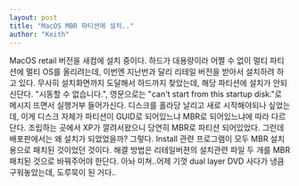 ```yaml
---
layout: post
title: "MacOS MBR 파티션에 설치.."
author: "Keith"
---
```


MacOS retail 버전을 새컴에 설치 중이다. 하드가 대용량이라 어쩔 수 없이 멀티 파티션에 멀티 OS를 올리려는데, 이번엔 지난번과 달리 리테일 버전을 받아서 설치하려 하고 있다.
무사히 설치화면까지 도달해서 하드까지 찾았는데, 해당 파티션에 설치가 안되신단다.
"시동할 수 없습니다.", 영문으로는 "can't start from this startup disk."로 메시지 뜨면서 실행거부 들어가신다.
디스크를 홀라당 날리고 새로 시작해야되나 싶었는데, 이게 디스크 자체가 파티션이 GUID로 되어있느냐 MBR로 되어있느냐에 따라 다르단다. 조립하는 곳에서 XP가 깔려서왔으니 당연히 MBR로 파티션 되어있었다.
그런데 배포판에서는 왜 설치가 되었었을까?
그렇다. Install 관련 프로그램이 모두 MBR 설치용으로 패치된 것이었던 것이다.
해결 방법은 리테일버젼의 설치관련 파일 두 개를 MBR 패치된 것으로 바꿔주어야 한단다.
아놔 미쳐..어제 기껏 dual layer DVD 사다가 냉큼 구워놓았는데, 도루묵이 된 거다..



